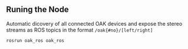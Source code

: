 
## Runing the Node
Automatic dicovery of all connected OAK devices and expose the stereo streams as ROS topics in the format `/oak{#no}/[left/right]`
```bash
rosrun oak_ros oak_ros
```